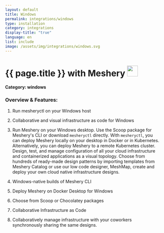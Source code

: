 ```yaml
---
layout: default
title: Windows
permalink: integrations/windows
type: installation
category: integrations
display-title: "true"
language: en
list: include
image: /assets/img/integrations/windows.svg
---
```


<h1>{{ page.title }} with Meshery <img src="{{ page.image }}" style="width: 35px; height: 35px;" /></h1>


#### Category: windows

### Overview & Features:
1. Run mesheryctl on your Windows host

2. Collaborative and visual infrastructure as code for Windows

4. 
    Run Meshery on your Windows desktop. Use the Scoop package for Meshery's CLI or download `mesheryctl` directly. With `mesheryctl`, you can deploy Meshery locally on your desktop in Docker or in Kubernetes. Alternatively, you can deploy Meshery to a remote Kubernetes cluster. Design, test, and manage configuration of all your cloud infrastructure and containerized applications as a visual topology. Choose from hundreds of ready-made design patterns by importing templates from Meshery Catalog or use our low code designer, MeshMap, create and deploy your own cloud native infrastructure designs.



5. Windows-native builds of Meshery CLI

6. Deploy Meshery on Docker Desktop for Windows

7. Choose from Scoop or Chocolatey packages

8. Collaborative Infrastructure as Code

9. Collaboratively manage infrastructure with your coworkers synchronously sharing the same designs.


